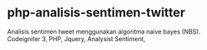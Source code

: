 # php-analisis-sentimen-twitter
Analisis sentimen tweet menggunakan algoritma naive bayes (NBS).
Codeigniter 3,
PHP,
Jquery,
Analysist Sentiment,
